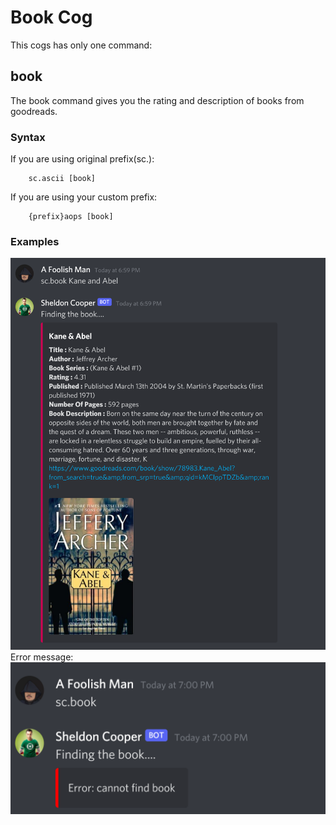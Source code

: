 # Book Cog
This cogs has only one command:
## book
The book command gives you the rating and description of books from goodreads.

### Syntax
If you are using original prefix(sc.):
```
    sc.ascii [book]
```
If you are using your custom prefix:
```
    {prefix}aops [book]
```

### Examples
<img src="./img/img5.png" alt="book">
Error message:
<img src="./img/img6.png" alt="book">

